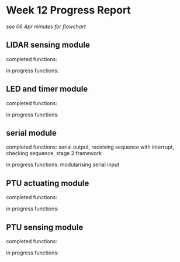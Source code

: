 # Week 12 Progress Report
*see 06 Apr minutes for flowchart*

## LIDAR sensing module
completed functions:

in progress functions:

## LED and timer module
completed functions:

in progress functions:

## serial module
completed functions: serial output, receiving sequence with interrupt, checking sequence, stage 2 framework 

in progress functions: modularising serial input

## PTU actuating module
completed functions:

in progress functions:

## PTU sensing module
completed functions:

in progress functions:
